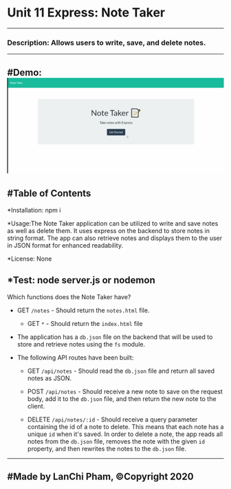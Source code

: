 # Unit 11 Express: Note Taker
----------------------------------------------------------------
###  Description: Allows users to write, save, and delete notes.
----------------------------------------------------------------
#Demo: ![notetaker.gif](notetaker.gif)
-------------------------------------------------------------
#Table of Contents
----------------------------------------------------------------
 *Installation: npm i

 *Usage:The Note Taker application can be utilized to write and save notes as well as delete them. It uses express on the backend to store notes in string format. The app can also retrieve notes and displays them to the user in JSON format for enhanced readability. 

 *License: None

 *Test: node server.js or nodemon
 ---------------------------------------------------------
 
Which functions does the Note Taker have?

* GET `/notes` - Should return the `notes.html` file.

  * GET `*` - Should return the `index.html` file

* The application has a `db.json` file on the backend that will be used to store and retrieve notes using the `fs` module.

* The following API routes have been built:

  * GET `/api/notes` - Should read the `db.json` file and return all saved notes as JSON.

  * POST `/api/notes` - Should receive a new note to save on the request body, add it to the `db.json` file, and then return the new note to the client.

  * DELETE `/api/notes/:id` - Should receive a query parameter containing the id of a note to delete. This means that each note has a unique `id` when it's saved. In order to delete a note, the app reads all notes from the `db.json` file, removes the note with the given `id` property, and then rewrites the notes to the `db.json` file.
---------------------------------------------------------
#Made by LanChi Pham, &copy;Copyright 2020
----------------------------------------------------------
  